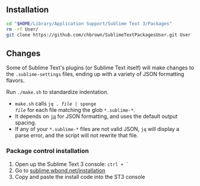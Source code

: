 ## Installation

```bash
cd "$HOME/Library/Application Support/Sublime Text 3/Packages"
rm -rf User/
git clone https://github.com/chbrown/SublimeTextPackagesUser.git User
```


## Changes

Some of Sublime Text's plugins (or Sublime Text itself) will make changes to the `.sublime-settings` files,
ending up with a variety of JSON formatting flavors.

Run `./make.sh` to standardize indentation.

* `make.sh` calls <code>jq . <i>file</i> | sponge <i>file</i></code> for each file matching the glob `*.sublime-*`.
* It depends on [`jq`](http://stedolan.github.io/jq/) for JSON formatting, and uses the default output spacing.
* If any of your `*.sublime-*` files are not valid JSON, `jq` will display a parse error,
  and the script will not rewrite that file.


### Package control installation

1. Open up the Sublime Text 3 console: <code>ctrl + `</code>
2. Go to [sublime.wbond.net/installation](https://sublime.wbond.net/installation)
3. Copy and paste the install code into the ST3 console

